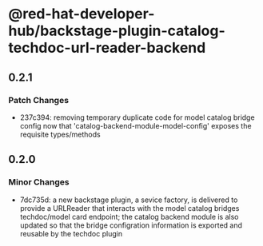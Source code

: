 # @red-hat-developer-hub/backstage-plugin-catalog-techdoc-url-reader-backend

## 0.2.1

### Patch Changes

- 237c394: removing temporary duplicate code for model catalog bridge config now that 'catalog-backend-module-model-config' exposes the requisite types/methods

## 0.2.0

### Minor Changes

- 7dc735d: a new backstage plugin, a sevice factory, is delivered to provide a URLReader that interacts with the model catalog bridges techdoc/model card endpoint; the catalog backend module is also updated so that the bridge configration information is exported and reusable by the techdoc plugin

